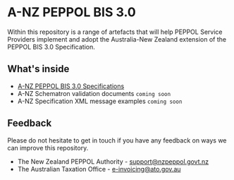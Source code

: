# A-NZ PEPPOL BIS 3.0
Within this repository is a range of artefacts that will help PEPPOL Service Providers implement and adopt the Australia-New Zealand extension of the PEPPOL BIS 3.0 Specification.
## What's inside
* [A-NZ PEPPOL BIS 3.0 Specifications](https://github.com/A-NZ-PEPPOL/A-NZ-PEPPOL-BIS-3.0/tree/master/Specifications)
* A-NZ Schematron validation documents `coming soon`
* A-NZ Specification XML message examples `coming soon`

## Feedback
Please do not hesitate to get in touch if you have any feedback on ways we can improve this repository.
* The New Zealand PEPPOL Authority - [support@nzpeppol.govt.nz](mailto:support@nzpeppol.govt.nz)
* The Australian Taxation Office - [e-invoicing@ato.gov.au](mailto:e-invoicing@ato.gov.au)
